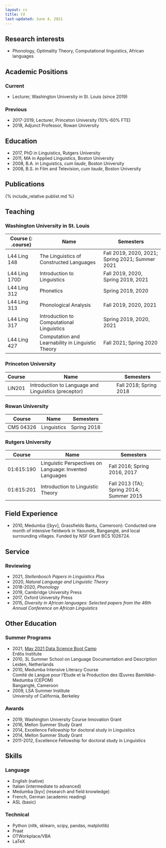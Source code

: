 ```yaml
---
layout: cv
title: CV
last-updated: June 4, 2021
---
```


## Research interests

- Phonology, Optimality Theory, Computational linguistics, African languages

## Academic Positions

### Current

- Lecturer, Washington University in St. Louis (since 2019)

### Previous

- 2017-2019, Lecturer, Princeton University (10%-60% FTE)
- 2018, Adjunct Professor, Rowan University

## Education

- 2017, PhD in Linguistics, Rutgers University
- 2011, MA in Applied Linguistics, Boston University
- 2008, B.A. in Linguistics, *cum laude*, Boston University
- 2008, B.S. in Film and Television, *cum laude*, Boston University

## Publications

{% include_relative publist.md %}

## Teaching

### Washington University in St. Louis

| Course {: .course} | Name | Semesters |
|---|---|---|
| L44 Ling 148 | The Linguistics of Constructed Languages | Fall 2019, 2020, 2021; Spring 2021; Summer 2021 |
| L44 Ling 170D | Introduction to Linguistics | Fall 2019, 2020, Spring 2019, 2021 |
| L44 Ling 312 | Phonetics | Spring 2019, 2020 |
| L44 Ling 313 | Phonological Analysis | Fall 2019, 2020, 2021 |
| L44 Ling 317 | Introduction to Computational Linguistics | Spring 2019, 2020, 2021 |
| L44 Ling 427 | Computation and Learnability in Linguistic Theory | Fall 2021; Spring 2020 |

### Princeton University

| Course | Name | Semesters |
|---|---|---|
| LIN201 | Introduction to Language and Linguistics (preceptor) | Fall 2018; Spring 2018 |

### Rowan University

| Course | Name | Semesters |
|---|---|---|
| CMS 04326 | Linguistics | Spring 2018 |

### Rutgers University

| Course | Name | Semesters |
|---|---|---|
| 01:615:190 | Linguistic Perspectives on Language: Invented Languages | Fall 2016; Spring 2016, 2017 |
| 01:615:201 | Introduction to Linguistic Theory | Fall 2013 (TA); Spring 2014; Summer 2015 |

## Field Experience

- 2010, Medumba ([byv], Grassfields Bantu, Cameroon): Conducted one month of intensive fieldwork in Yaoundé, Bangangté, and local surrounding villages. Funded by NSF Grant BCS 1026724.

## Service

### Reviewing

- 2021, *Stellenbosch Papers in Linguistics Plus*
- 2020, *Natural Language and Linguistic Theory*
- 2018-2020, *Phonology*
- 2019, Cambridge University Press
- 2017, Oxford University Press
- 2015, *Diversity in African languages: Selected papers from the 46th Annual Conference on African Linguistics*

## Other Education

### Summer Programs

- 2021, [May 2021 Data Science Boot Camp](https://www.erdosinstitute.org/may2021certificates/nick-danis)<br>Erdős Institute 
- 2010, 3L Summer School on Language Documentation and Description<br>Leiden, Netherlands
- 2010, Medumba Intensive Literacy Course<br>Comité de Langue pour l’Etude et la Production des Œuvres Bamiléké-Medumba (CEPOM) <br>Bangangté, Cameroon
- 2009, LSA Summer Institute<br>University of California, Berkeley

### Awards

- 2019, Washington University Course Innovation Grant
- 2016, Mellon Summer Study Grant
- 2014, Excellence Fellowship for doctoral study in Linguistics
- 2014, Mellon Summer Study Grant
- 2011-2012, Excellence Fellowship for doctoral study in Linguistics

## Skills

### Language

- English (native)
- Italian (intermediate to advanced)
- Medumba [byv] (research and field knowledge)
- French, German (academic reading)
- ASL (basic)

### Technical

- Python (nltk, sklearn, scipy, pandas, matplotlib)
- Praat
- OTWorkplace/VBA
- LaTeX
